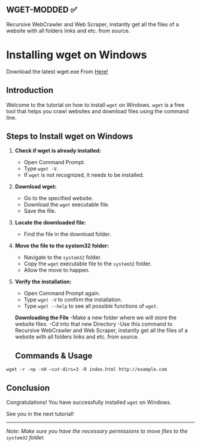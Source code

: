 ## WGET-MODDED ✅
Recursive WebCrawler and Web Scraper, instantly get all the files of a website with all folders links and etc. from source. 

# Installing wget on Windows
Download the latest wget.exe From <a href='https://eternallybored.org/misc/wget/'>Here!</a>
## Introduction
Welcome to the tutorial on how to install `wget` on Windows. `wget` is a free tool that helps you crawl websites and download files using the command line.

## Steps to Install wget on Windows

1. **Check if wget is already installed:**
    - Open Command Prompt.
    - Type `wget -V`.
    - If `wget` is not recognized, it needs to be installed.

2. **Download wget:**
    - Go to the specified website.
    - Download the `wget` executable file.
    - Save the file.

3. **Locate the downloaded file:**
    - Find the file in the download folder.

4. **Move the file to the system32 folder:**
    - Navigate to the `system32` folder.
    - Copy the `wget` executable file to the `system32` folder.
    - Allow the move to happen.

5. **Verify the installation:**
    - Open Command Prompt again.
    - Type `wget -V` to confirm the installation.
    - Type `wget --help` to see all possible functions of `wget`.
  
   **Downloading the File**
   -Make a new folder where we will store the website files.
   -Cd into that new Directory
   -Use this command to Recursive WebCrawler and Web Scraper, instantly get all the files of a website with all folders links and etc. from source.
   ## Commands & Usage

   
```shell
wget -r -np -nH –cut-dirs=3 -R index.html http://example.com
```

## Conclusion
Congratulations! You have successfully installed `wget` on Windows. 

See you in the next tutorial!

---

*Note: Make sure you have the necessary permissions to move files to the `system32` folder.*
